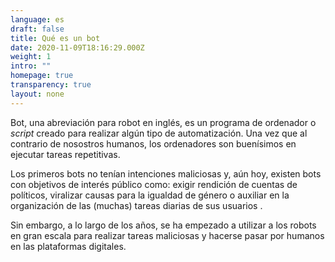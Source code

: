 ```yaml
---
language: es
draft: false
title: Qué es un bot
date: 2020-11-09T18:16:29.000Z
weight: 1
intro: ""
homepage: true
transparency: true
layout: none
---
```

Bot, una abreviación para robot en inglés, es un programa de ordenador o *script* creado para realizar algún tipo de automatización. Una vez que al contrario de nosostros humanos, los ordenadores son buenísimos en ejecutar tareas repetitivas.

Los primeros bots no tenían intenciones maliciosas y, aún hoy, existen bots con objetivos de interés público como: exigir rendición de cuentas de políticos, viralizar causas para la igualdad de género o auxiliar en la organización de las (muchas) tareas diarias de sus usuarios .

Sin embargo, a lo largo de los años, se ha empezado a utilizar a los robots en gran escala para realizar tareas maliciosas y hacerse pasar por humanos en las plataformas digitales.